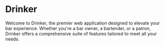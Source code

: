 # Drinker
Welcome to Drinker, the premier web application designed to elevate your bar experience. Whether you're a bar owner, a bartender, or a patron, Drinker offers a comprehensive suite of features tailored to meet all your needs. 
